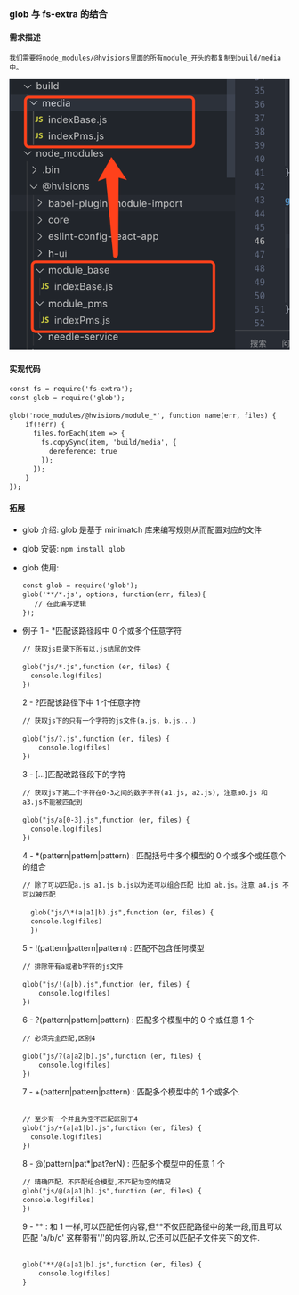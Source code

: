### glob 与 fs-extra 的结合

#### 需求描述

    我们需要将node_modules/@hvisions里面的所有module_开头的都复制到build/media中。

![image](./imgs/glob.jpg)

#### 实现代码

```
const fs = require('fs-extra');
const glob = require('glob');

glob('node_modules/@hvisions/module_*', function name(err, files) {
    if(!err) {
      files.forEach(item => {
        fs.copySync(item, 'build/media', {
          dereference: true
        });
      });
    }
});

```

#### 拓展

- glob 介绍: glob 是基于 minimatch 库来编写规则从而配置对应的文件
- glob 安装: `npm install glob`
- glob 使用:
  ```
  const glob = require('glob');
  glob('**/*.js', options, function(err, files){
     // 在此编写逻辑
  });
  ```
- 例子
  1 - \*匹配该路径段中 0 个或多个任意字符

  ```
  // 获取js目录下所有以.js结尾的文件

  glob("js/*.js",function (er, files) {
    console.log(files)
  })

  ```

  2 - ?匹配该路径下中 1 个任意字符

  ```
  // 获取js下的只有一个字符的js文件(a.js, b.js...)

  glob("js/?.js",function (er, files) {
      console.log(files)
  })

  ```

  3 - [...]匹配改路径段下的字符

  ```
  // 获取js下第二个字符在0-3之间的数字字符(a1.js, a2.js), 注意a0.js 和 a3.js不能被匹配到

  glob("js/a[0-3].js",function (er, files) {
    console.log(files)
  })

  ```

  4 - \*(pattern|pattern|pattern) : 匹配括号中多个模型的 0 个或多个或任意个的组合

  ```
  // 除了可以匹配a.js a1.js b.js以为还可以组合匹配 比如 ab.js。注意 a4.js 不可以被匹配

    glob("js/\*(a|a1|b).js",function (er, files) {
    console.log(files)
    })
  ```

  5 - !(pattern|pattern|pattern) : 匹配不包含任何模型

  ```
  // 排除带有a或者b字符的js文件

  glob("js/!(a|b).js",function (er, files) {
      console.log(files)
  })

  ```

  6 - ?(pattern|pattern|pattern) : 匹配多个模型中的 0 个或任意 1 个

  ```
  // 必须完全匹配,区别4

  glob("js/?(a|a2|b).js",function (er, files) {
      console.log(files)
  })

  ```

  7 - +(pattern|pattern|pattern) : 匹配多个模型中的 1 个或多个.

  ```

  // 至少有一个并且为空不匹配区别于4
  glob("js/+(a|a1|b).js",function (er, files) {
    console.log(files)
  })

  ```

  8 - @(pattern|pat\*|pat?erN) : 匹配多个模型中的任意 1 个

  ```
  // 精确匹配，不匹配组合模型,不匹配为空的情况
  glob("js/@(a|a1|b).js",function (er, files) {
  console.log(files)
  })

  ```

  9 - ** : 和 1 一样,可以匹配任何内容,但**不仅匹配路径中的某一段,而且可以匹配 'a/b/c' 这样带有'/'的内容,所以,它还可以匹配子文件夹下的文件.

  ```

  glob("**/@(a|a1|b).js",function (er, files) {
      console.log(files)
  }

  ```
